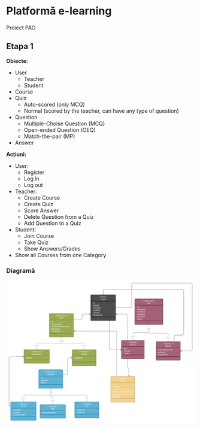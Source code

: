 # Platformă e-learning 
Proiect PAO
## Etapa 1
**Obiecte:**
* User
   * Teacher
   * Student
* Course
* Quiz
   * Auto-scored (only MCQ)
   * Normal (scored by the teacher, can have any type of question)
* Question
   * Multiple-Choise Question (MCQ)
   * Open-ended Question (OEQ)
   * Match-the-pair (MP)
* Answer  
  
**Acțiuni:**
* User:
   * Register
   * Log in
   * Log out
* Teacher:
   * Create Course
   * Create Quiz
   * Score Answer
   * Delete Question from a Quiz
   * Add Question to a Quiz
 * Student:
   * Join Course
   * Take Quiz
   * Show Answers/Grades
 * Show all Courses from one Category

### Diagramă
![Diagram](https://github.com/vladanghelache/Platforma-e-learning/blob/main/E-learning%20Platform-1.png)
